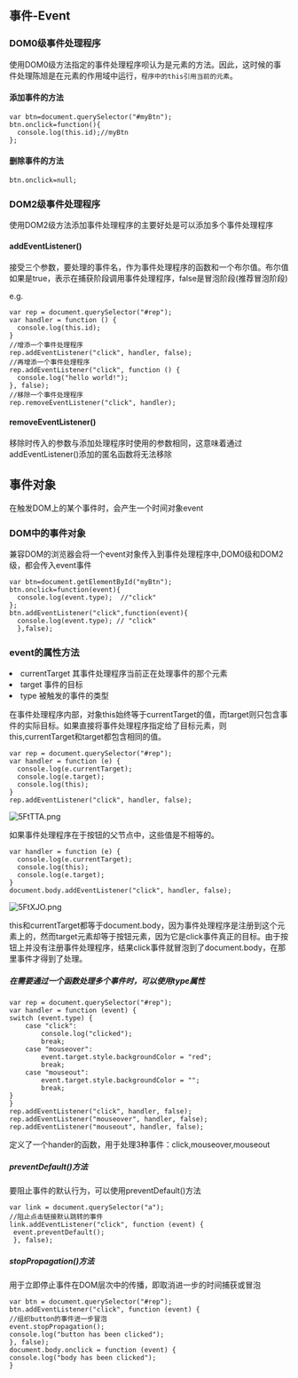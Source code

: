 ## 事件-Event
### DOM0级事件处理程序  
使用DOM0级方法指定的事件处理程序呗认为是元素的方法。因此，这时候的事件处理陈旭是在元素的作用域中运行，`程序中的this引用当前的元素`。  

#### 添加事件的方法

    var btn=document.querySelector("#myBtn");
    btn.onclick=function(){
      console.log(this.id);//myBtn
    };
#### 删除事件的方法
    btn.onclick=null;
### DOM2级事件处理程序
使用DOM2级方法添加事件处理程序的主要好处是可以添加多个事件处理程序
#### addEventListener()
接受三个参数，要处理的事件名，作为事件处理程序的函数和一个布尔值。布尔值如果是true，表示在捕获阶段调用事件处理程序，false是冒泡阶段(推荐冒泡阶段)  

e.g.

    var rep = document.querySelector("#rep");
    var handler = function () {
      console.log(this.id);
    }
    //增添一个事件处理程序
    rep.addEventListener("click", handler, false);
    //再增添一个事件处理程序
    rep.addEventListener("click", function () {
      console.log("hello world!");
    }, false);
    //移除一个事件处理程序
    rep.removeEventListener("click", handler);
#### removeEventListener()
移除时传入的参数与添加处理程序时使用的参数相同，这意味着通过addEventListener()添加的匿名函数将无法移除
## 事件对象
在触发DOM上的某个事件时，会产生一个时间对象event  
### DOM中的事件对象
兼容DOM的浏览器会将一个event对象传入到事件处理程序中,DOM0级和DOM2级，都会传入event事件　　

    var btn=document.getElementById("myBtn");
    btn.onclick=function(event){
      console.log(event.type);  //"click"
    };
    btn.addEventListener("click",function(event){
      console.log(event.type); // "click"
      },false);
### event的属性方法
<li>currentTarget 其事件处理程序当前正在处理事件的那个元素  
<li>target  事件的目标  
<li>type    被触发的事件的类型  

在事件处理程序内部，对象this始终等于currentTarget的值，而target则只包含事件的实际目标。如果直接将事件处理程序指定给了目标元素，则this,currentTarget和target都包含相同的值。  

    var rep = document.querySelector("#rep");
    var handler = function (e) {
      console.log(e.currentTarget);
      console.log(e.target);
      console.log(this);
    }
    rep.addEventListener("click", handler, false);
![5FtTTA.png](https://s1.ax2x.com/2018/09/15/5FtTTA.png)  

如果事件处理程序在于按钮的父节点中，这些值是不相等的。  

    var handler = function (e) {
      console.log(e.currentTarget);
      console.log(this);
      console.log(e.target);
    }
    document.body.addEventListener("click", handler, false);
![5FtXJO.png](https://s1.ax2x.com/2018/09/15/5FtXJO.png)  

this和currentTarget都等于document.body，因为事件处理程序是注册到这个元素上的，然而target元素却等于按钮元素，因为它是click事件真正的目标。由于按钮上并没有注册事件处理程序，结果click事件就冒泡到了document.body，在那里事件才得到了处理。
##### 在需要通过一个函数处理多个事件时，可以使用type属性
    var rep = document.querySelector("#rep");
    var handler = function (event) {
    switch (event.type) {
        case "click":
            console.log("clicked");
            break;
        case "mouseover":
            event.target.style.backgroundColor = "red";
            break;
        case "mouseout":
            event.target.style.backgroundColor = "";
            break;
    }
    }
    rep.addEventListener("click", handler, false);
    rep.addEventListener("mouseover", handler, false);
    rep.addEventListener("mouseout", handler, false);
定义了一个hander的函数，用于处理3种事件：click,mouseover,mouseout
##### preventDefault()方法
要阻止事件的默认行为，可以使用preventDefault()方法  

    var link = document.querySelector("a");
    //阻止点击链接默认跳转的事件
    link.addEventListener("click", function (event) {
     event.preventDefault();
     }, false);
##### stopPropagation()方法
用于立即停止事件在DOM层次中的传播，即取消进一步的时间捕获或冒泡　　

    var btn = document.querySelector("#rep");
    btn.addEventListener("click", function (event) {
    //组织button的事件进一步冒泡
    event.stopPropagation();
    console.log("button has been clicked");
    }, false);
    document.body.onclick = function (event) {
    console.log("body has been clicked");
    }
